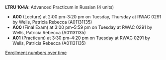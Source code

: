 **LTRU 104A**: Advanced Practicum in Russian (4 units)

- **A00** (Lecture) at 2:00 pm–3:20 pm on Tuesday, Thursday at RWAC 0291 by Wells, Patricia Rebecca (A01131135)
- **A00** (Final Exam) at 3:00 pm–5:59 pm on Tuesday at RWAC 0291 by Wells, Patricia Rebecca (A01131135)
- **A01** (Practicum) at 3:30 pm–4:20 pm on Tuesday at RWAC 0291 by Wells, Patricia Rebecca (A01131135)

[Enrollment numbers over time](./LTRU104A.tsv)
